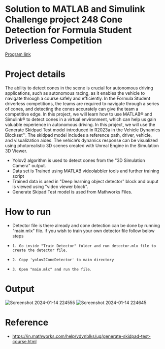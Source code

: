 # Solution to MATLAB and Simulink Challenge project 248 Cone Detection for Formula Student Driverless Competition

[Program link](https://github.com/mathworks/MATLAB-Simulink-Challenge-Project-Hub/tree/main/projects/Cone%20Detection%20for%20Formula%20Student%20Driverless%20Competition)


# Project details
The ability to detect cones in the scene is crucial for autonomous driving applications, such as autonomous racing, as it enables the vehicle to navigate through a course safely and efficiently. In the Formula Student driverless competitions, the teams are required to navigate through a series of cones, and detecting the cones accurately can give the team a competitive edge. In this project, we will learn how to use MATLAB® and Simulink® to detect cones in a virtual environment, which can help us gain valuable experience in autonomous driving.
In this project, we will use the Generate Skidpad Test model introduced in R2023a in the Vehicle Dynamics Blockset™. The skidpad model includes a reference path, driver, vehicle, and visualization aides. The vehicle’s dynamics response can be visualized using photorealistic 3D scenes created with Unreal Engine in the Simulation 3D Viewer.
- Yolov2 algorithm is used to detect cones from the "3D Simulation Camera" output.
- Data set is Trained using MATLAB videolabbler tools and further training script
- Trained data is used in "Deep learning object detector" block and ouput is viewed using "video viewer block".
- Generate Skipad Test model is used from Mathworks Files.

# How to run 
- Detector file is there already and cone detection can be done by running "main.mlx" file. if you wish to train your own detector file follow below steps
-     1. Go inside "Train Detector" folder and run detector.mlx file to create the detector file.
-     2. Copy 'yolov2ConeDetector' to main directory
-     3. Open "main.mlx" and run the file.

# Output
![Screenshot 2024-01-14 224555](https://github.com/vivinvarshans/Cone-Detection-MathWork-Assignment/assets/81176289/a065704d-8cc8-4554-9e7c-99bf6900fe57)
![Screenshot 2024-01-14 224645](https://github.com/vivinvarshans/Cone-Detection-MathWork-Assignment/assets/81176289/3101ae84-960f-4592-9d0b-2bfecf80e6b4)

  
# Reference
- https://in.mathworks.com/help/vdynblks/ug/generate-skidpad-test-course.html


